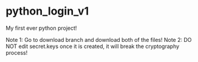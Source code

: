 # python_login_v1
My first ever python project!

Note 1: Go to download branch and download both of the files!
Note 2: DO NOT edit secret.keys once it is created, it will break the cryptography process!
